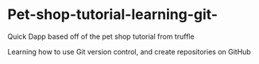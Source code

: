 # Pet-shop-tutorial-learning-git-
Quick Dapp based off of the pet shop tutorial from truffle

Learning how to use Git version control, and create repositories on GitHub
